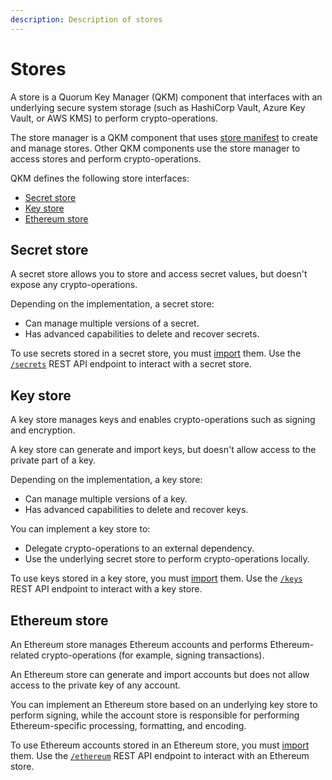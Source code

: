 ```yaml
---
description: Description of stores
---
```


# Stores

A store is a Quorum Key Manager (QKM) component that interfaces with an underlying secure system storage (such as HashiCorp
Vault, Azure Key Vault, or AWS KMS) to perform crypto-operations.

The store manager is a QKM component that uses [store manifest](../HowTo/Use-Manifest-File/Store.md) to create and manage stores.
Other QKM components use the store manager to access stores and perform crypto-operations.

QKM defines the following store interfaces:

- [Secret store](#secret-store)
- [Key store](#key-store)
- [Ethereum store](#ethereum-store)

## Secret store

A secret store allows you to store and access secret values, but doesn't expose any crypto-operations.

Depending on the implementation, a secret store:

- Can manage multiple versions of a secret.
- Has advanced capabilities to delete and recover secrets.

To use secrets stored in a secret store, you must [import](../HowTo/Import-Resources.md) them.
Use the [`/secrets`](https://consensys.github.io/quorum-key-manager/#tag/Secrets) REST API endpoint to interact with a
secret store.

## Key store

A key store manages keys and enables crypto-operations such as signing and encryption.

A key store can generate and import keys, but doesn't allow access to the private part of a key.

Depending on the implementation, a key store:

- Can manage multiple versions of a key.
- Has advanced capabilities to delete and recover keys.

You can implement a key store to:

- Delegate crypto-operations to an external dependency.
- Use the underlying secret store to perform crypto-operations locally.

To use keys stored in a key store, you must [import](../HowTo/Import-Resources.md) them.
Use the [`/keys`](https://consensys.github.io/quorum-key-manager/#tag/Keys) REST API endpoint to interact with a key store.

## Ethereum store

An Ethereum store manages Ethereum accounts and performs Ethereum-related crypto-operations (for example, signing transactions).

An Ethereum store can generate and import accounts but does not allow access to the private key of any account.

You can implement an Ethereum store based on an underlying key store to perform signing, while the account store is
responsible for performing Ethereum-specific processing, formatting, and encoding.

To use Ethereum accounts stored in an Ethereum store, you must [import](../HowTo/Import-Resources.md) them.
Use the [`/ethereum`](https://consensys.github.io/quorum-key-manager/#tag/Ethereum-Account) REST API endpoint to
interact with an Ethereum store.
